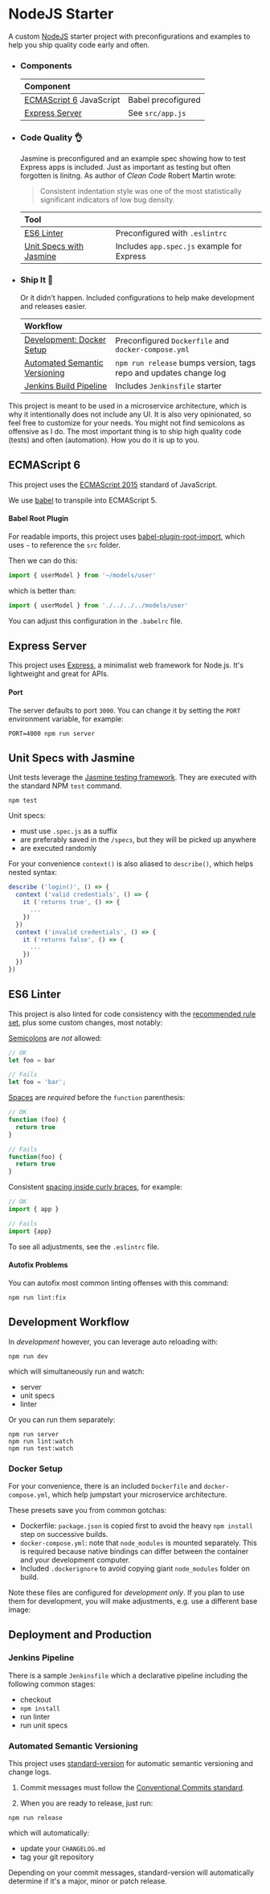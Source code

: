 # NodeJS Starter

A custom [NodeJS](https://nodejs.org/) starter project with preconfigurations and examples to help you ship quality code early and often. 

- ### Components 

  | Component |  |
  |:--|:--|
  | [ECMAScript 6](#ecmascript-6) JavaScript | Babel precofigured |
  | [Express Server](#express-server) | See `src/app.js` |

- ### Code Quality 👌
  
  Jasmine is preconfigured and an example spec showing how to test Express apps is included. Just as important as testing but often forgotten is linitng. As author of _Clean Code_ Robert Martin wrote:

  > Consistent indentation style was one of the most statistically significant indicators of low bug density.

  | Tool |  |
  |:--|:--|
  | [ES6 Linter](#es6-linter) | Preconfigured with `.eslintrc` |
  | [Unit Specs with Jasmine](#unit-specs-with-jasmine) | Includes `app.spec.js` example for Express |

- ### Ship It 🚀

  Or it didn't happen. Included configurations to help make development and releases easier.

  | Workflow |  |
  |:--|:--|
  | [Development: Docker Setup](#docker) | Preconfigured `Dockerfile` and `docker-compose.yml` |
  | [Automated Semantic Versioning](#automated-semantic-versioning) | `npm run release` bumps version, tags repo and updates change log |
  | [Jenkins Build Pipeline](#jenkins-pipeline) | Includes `Jenkinsfile` starter |

This project is meant to be used in a microservice architecture, which is why it intentionally does not include any UI. It is also very opinionated, so feel free to customize for your needs. You might not find semicolons as offensive as I do. The most important thing is to ship high quality code (tests) and often (automation). How you do it is up to you.  

## ECMAScript 6

This project uses the [ECMAScript 2015](https://babeljs.io/learn-es2015/) standard of JavaScript.

We use [babel](https://babeljs.io/) to transpile into ECMAScript 5.

#### Babel Root Plugin

For readable imports, this project uses [babel-plugin-root-import](https://www.npmjs.com/package/babel-plugin-root-import), which uses `~` to reference the `src` folder. 

Then we can do this:

```javascript
import { userModel } from '~/models/user'
```

which is better than:

```javascript
import { userModel } from './../../../models/user'
```

You can adjust this configuration in the `.babelrc` file.

## Express Server

This project uses [Express](https://expressjs.com/), a minimalist web framework for Node.js. It's lightweight and great for APIs.

#### Port

The server defaults to port `3000`. You can change it by setting the `PORT` environment variable, for example:

```
PORT=4000 npm run server
```

## Unit Specs with Jasmine

Unit tests leverage the [Jasmine testing framework](https://github.com/jasmine/jasmine). They are executed with the standard NPM `test` command.

```
npm test
```

Unit specs:

- must use `.spec.js` as a suffix
- are preferably saved in the `/specs`, but they will be picked up anywhere
- are executed randomly

For your convenience `context()` is also aliased to `describe()`, which helps nested syntax:

```javascript
describe ('login()', () => {
  context ('valid credentials', () => {
    it ('returns true', () => {
      ...
    })
  })
  context ('invalid credentials', () => {
    it ('returns false', () => {
      ...
    })
  })
})
```


## ES6 Linter

This project is also linted for code consistency with the [recommended rule set](http://eslint.org/docs/rules/), plus some custom changes, most notably:

[Semicolons](http://eslint.org/docs/rules/semi) are _not_ allowed:

```javascript
// OK
let foo = bar

// Fails
let foo = 'bar';
```

[Spaces](http://eslint.org/docs/rules/space-before-function-paren) are _required_ before the `function` parenthesis:

```javascript
// OK
function (foo) {
  return true
}

// Fails
function(foo) {
  return true
}
```

Consistent [spacing inside curly braces](http://eslint.org/docs/rules/object-curly-spacing), for example:

```javascript
// OK
import { app }

// Fails
import {app}
```

To see all adjustments, see the `.eslintrc` file.

#### Autofix Problems

You can autofix most common linting offenses with this command:

```
npm run lint:fix
```

## Development Workflow

In _development_ however, you can leverage auto reloading with:

```
npm run dev
```

which will simultaneously run and watch:

- server
- unit specs
- linter

Or you can run them separately:

```
npm run server
npm run lint:watch
npm run test:watch
```

### Docker Setup

For your convenience, there is an included `Dockerfile` and `docker-compose.yml`, which help jumpstart your microservice architecture.

These presets save you from common gotchas:

- Dockerfile: `package.json` is copied first to avoid the heavy `npm install` step on successive builds.
- `docker-compose.yml`: note that `node_modules` is mounted separately. This is required because native bindings can differ between the container and your development computer.
- Included `.dockerignore` to avoid copying giant `node_modules` folder on build.

Note these files are configured for _development only_. If you plan to use them for development, you will make adjustments, e.g. use a different base image:

## Deployment and Production

### Jenkins Pipeline

There is a sample `Jenkinsfile` which a declarative pipeline including the following common stages:

- checkout
- `npm install`
- run linter
- run unit specs

### Automated Semantic Versioning

This project uses [standard-version](https://github.com/conventional-changelog/standard-version) for automatic semantic versioning and change logs. 

1) Commit messages must follow the [Conventional Commits standard](https://conventionalcommits.org/).

2) When you are ready to release, just run:

```
npm run release
```

which will automatically:

- update your `CHANGELOG.md`
- tag your git repository

Depending on your commit messages, standard-version will automatically determine if it's a major, minor or patch release.

